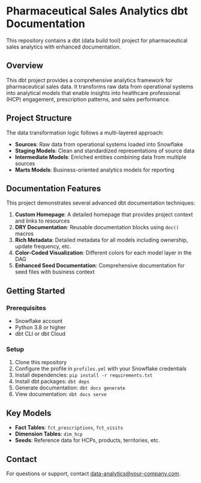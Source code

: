 # Pharmaceutical Sales Analytics dbt Documentation

This repository contains a dbt (data build tool) project for pharmaceutical sales analytics with enhanced documentation.

## Overview

This dbt project provides a comprehensive analytics framework for pharmaceutical sales data. It transforms raw data from operational systems into analytical models that enable insights into healthcare professional (HCP) engagement, prescription patterns, and sales performance.

## Project Structure

The data transformation logic follows a multi-layered approach:

- **Sources**: Raw data from operational systems loaded into Snowflake
- **Staging Models**: Clean and standardized representations of source data
- **Intermediate Models**: Enriched entities combining data from multiple sources
- **Marts Models**: Business-oriented analytics models for reporting

## Documentation Features

This project demonstrates several advanced dbt documentation techniques:

1. **Custom Homepage**: A detailed homepage that provides project context and links to resources
2. **DRY Documentation**: Reusable documentation blocks using `doc()` macros
3. **Rich Metadata**: Detailed metadata for all models including ownership, update frequency, etc.
4. **Color-Coded Visualization**: Different colors for each model layer in the DAG
5. **Enhanced Seed Documentation**: Comprehensive documentation for seed files with business context

## Getting Started

### Prerequisites
- Snowflake account
- Python 3.8 or higher
- dbt CLI or dbt Cloud

### Setup
1. Clone this repository
2. Configure the profile in `profiles.yml` with your Snowflake credentials
3. Install dependencies: `pip install -r requirements.txt`
4. Install dbt packages: `dbt deps`
5. Generate documentation: `dbt docs generate`
6. View documentation: `dbt docs serve`

## Key Models

- **Fact Tables**: `fct_prescriptions`, `fct_visits`
- **Dimension Tables**: `dim_hcp`
- **Seeds**: Reference data for HCPs, products, territories, etc.

## Contact

For questions or support, contact data-analytics@your-company.com. 